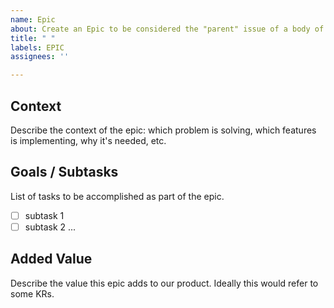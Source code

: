 ```yaml
---
name: Epic
about: Create an Epic to be considered the "parent" issue of a body of work.
title: " "
labels: EPIC
assignees: ''

---
```


<!-- Beware this is a public repo about issue templates. Avoid adding any sensitive data in it it -->

## Context

Describe the context of the epic: which problem is solving, which features is implementing, why it's needed, etc.

## Goals / Subtasks

List of tasks to be accomplished as part of the epic.

- [ ] subtask 1
- [ ] subtask 2
...

## Added Value

Describe the value this epic adds to our product.
Ideally this would refer to some KRs.

